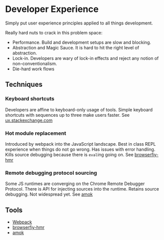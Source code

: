 # Developer Experience

Simply put user experience principles applied to all things development.

Really hard nuts to crack in this problem space:

*   Performance. Build and development setups are slow and blocking.
*   Abstraction and Magic Sauce. It is hard to hit the right level of abstraction.
*   Lock-in. Developers are wary of lock-in effects and reject any notion of non-conventionalism.
*   Die-hard work flows

## Techniques

### Keyboard shortcuts

Developers are affine to keyboard-only usage of tools.
Simple keyboard shortcuts with sequences up to three make users faster.
See [ux.stackexchange.com](http://ux.stackexchange.com/a/30749)

### Hot module replacement

Introduced by webpack into the JavaScript landscape.
Best in class REPL experience when things do not go wrong.
Has issues with error handling.
Kills source debugging because there is `eval`ing going on.
See [browserfiy-hmr](https://github.com/AgentME/browserify-hmr)

### Remote debugging protocol sourcing

Some JS runtimes are converging on the Chrome Remote Debugger Protocol.
There is API for injecting sources into the runtime.
Retains source debugging.
Not widespread yet. See [amok](https://github.com/amokjs/amok)

## Tools

*  [Webpack](https://github.com/webpack/webpack)
*  [browserfiy-hmr](https://github.com/AgentME/browserify-hmr)
*  [amok](https://github.com/amokjs/amok)
